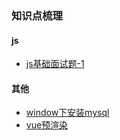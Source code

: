 ### 知识点梳理

#### js

- [js基础面试题-1](https://github.com/Mrshihe/blog/blob/master/markdown/js/js面试题.md)

#### 其他

- [window下安装mysql](https://github.com/Mrshihe/blog/blob/master/markdown/other/mysql安装.md)
- [vue预渲染](https://github.com/Mrshihe/blog/blob/master/markdown/other/vue预渲染.md)